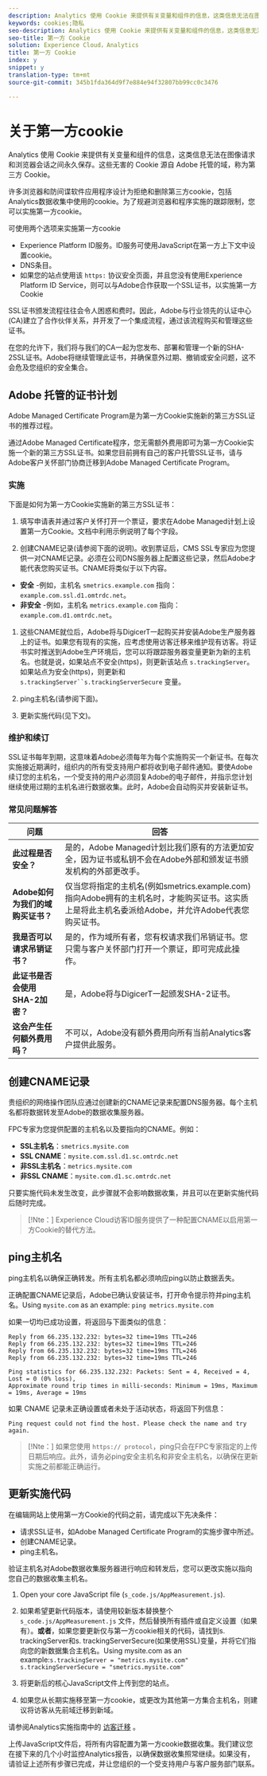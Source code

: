 ```yaml
---
description: Analytics 使用 Cookie 来提供有关变量和组件的信息，这类信息无法在图像请求和浏览器会话之间永久保存。
keywords: cookies;隐私
seo-description: Analytics 使用 Cookie 来提供有关变量和组件的信息，这类信息无法在图像请求和浏览器会话之间永久保存。
seo-title: 第一方 Cookie
solution: Experience Cloud，Analytics
title: 第一方 Cookie
index: y
snippet: y
translation-type: tm+mt
source-git-commit: 345b1fda364d9f7e884e94f32807bb99cc0c3476

---
```



# 关于第一方cookie

Analytics 使用 Cookie 来提供有关变量和组件的信息，这类信息无法在图像请求和浏览器会话之间永久保存。这些无害的 Cookie 源自 Adobe 托管的域，称为第三方 Cookie。

许多浏览器和防间谍软件应用程序设计为拒绝和删除第三方cookie，包括Analytics数据收集中使用的cookie。为了规避浏览器和程序实施的跟踪限制，您可以实施第一方cookie。

可使用两个选项来实施第一方cookie

* Experience Platform ID服务。ID服务可使用JavaScript在第一方上下文中设置cookie。
* DNS条目。
* 如果您的站点使用该 `https:` 协议安全页面，并且您没有使用Experience Platform ID Service，则可以与Adobe合作获取一个SSL证书，以实施第一方Cookie

SSL证书颁发流程往往会令人困惑和费时。因此，Adobe与行业领先的认证中心(CA)建立了合作伙伴关系，并开发了一个集成流程，通过该流程购买和管理这些证书。

在您的允许下，我们将与我们的CA一起为您发布、部署和管理一个新的SHA-2SSL证书。Adobe将继续管理此证书，并确保意外过期、撤销或安全问题，这不会危及您组织的安全集合。

## Adobe 托管的证书计划

Adobe Managed Certificate Program是为第一方Cookie实施新的第三方SSL证书的推荐过程。

通过Adobe Managed Certificate程序，您无需额外费用即可为第一方Cookie实施一个新的第三方SSL证书。如果您目前拥有自己的客户托管SSL证书，请与Adobe客户关怀部门协商迁移到Adobe Managed Certificate Program。

### 实施

下面是如何为第一方Cookie实施新的第三方SSL证书：

1. 填写申请表并通过客户关怀打开一个票证，要求在Adobe Managed计划上设置第一方Cookie。文档中利用示例说明了每个字段。

1. 创建CNAME记录(请参阅下面的说明)。收到票证后，CMS SSL专家应为您提供一对CNAME记录。必须在公司DNS服务器上配置这些记录，然后Adobe才能代表您购买证书。CNAME将类似于以下内容。

* **安全** -例如，主机名 `smetrics.example.com` 指向： `example.com.ssl.d1.omtrdc.net`。
* **非安全** -例如，主机名 `metrics.example.com` 指向： `example.com.d1.omtrdc.net`。

1. 这些CNAME就位后，Adobe将与DigicerT一起购买并安装Adobe生产服务器上的证书。如果您有现有的实施，应考虑使用访客迁移来维护现有访客。将证书实时推送到Adobe生产环境后，您可以将跟踪服务器变量更新为新的主机名。也就是说，如果站点不安全(https)，则更新该站点 `s.trackingServer`。如果站点为安全(https)，则更新和 `s.trackingServer``s.trackingServerSecure` 变量。

1. ping主机名(请参阅下面)。

1. 更新实施代码(见下文)。

### 维护和续订

SSL证书每年到期，这意味着Adobe必须每年为每个实施购买一个新证书。在每次实施接近期满时，组织内的所有受支持用户都将收到电子邮件通知。要使Adobe续订您的主机名，一个受支持的用户必须回复Adobe的电子邮件，并指示您计划继续使用过期的主机名进行数据收集。此时，Adobe会自动购买并安装新证书。

### 常见问题解答

| 问题 | 回答 |
|---|---|
| **此过程是否安全？** | 是的，Adobe Managed计划比我们原有的方法更加安全，因为证书或私钥不会在Adobe外部和颁发证书颁发机构的外部更改手。 |
| **Adobe如何为我们的域购买证书？** | 仅当您将指定的主机名(例如smetrics.example.com)指向Adobe拥有的主机名时，才能购买证书。这实质上是将此主机名委派给Adobe，并允许Adobe代表您购买证书。 |
| **我是否可以请求吊销证书？** | 是的，作为域所有者，您有权请求我们吊销证书。您只需与客户关怀部门打开一个票证，即可完成此操作。 |
| **此证书是否会使用SHA-2加密？** | 是，Adobe将与DigicerT一起颁发SHA-2证书。 |
| **这会产生任何额外费用吗？** | 不可以，Adobe没有额外费用向所有当前Analytics客户提供此服务。 |

## 创建CNAME记录

贵组织的网络操作团队应通过创建新的CNAME记录来配置DNS服务器。每个主机名都将数据转发至Adobe的数据收集服务器。

FPC专家为您提供配置的主机名以及要指向的CNAME。例如：

* **SSL主机名**：`smetrics.mysite.com`
* **SSL CNAME**：`mysite.com.ssl.d1.sc.omtrdc.net`
* **非SSL主机名**：`metrics.mysite.com`
* **非SSL CNAME**：`mysite.com.d1.sc.omtrdc.net`

只要实施代码未发生改变，此步骤就不会影响数据收集，并且可以在更新实施代码后随时完成。

>[!Nte：] Experience Cloud访客ID服务提供了一种配置CNAME以启用第一方Cookie的替代方法。

## ping主机名

ping主机名以确保正确转发。所有主机名都必须响应ping以防止数据丢失。

正确配置CNAME记录后，Adobe已确认安装证书，打开命令提示符并ping主机名。Using `mysite.com` as an example: `ping metrics.mysite.com`

如果一切均已成功设置，将返回与下面类似的信息：

```Pinging mysite.com.112.2o7.net [66.235.132.232] with 32 bytes of data:
Reply from 66.235.132.232: bytes=32 time=19ms TTL=246
Reply from 66.235.132.232: bytes=32 time=19ms TTL=246
Reply from 66.235.132.232: bytes=32 time=19ms TTL=246
Reply from 66.235.132.232: bytes=32 time=19ms TTL=246

Ping statistics for 66.235.132.232: Packets: Sent = 4, Received = 4, Lost = 0 (0% loss),
Approximate round trip times in milli-seconds: Minimum = 19ms, Maximum = 19ms, Average = 19ms
```

如果 CNAME 记录未正确设置或者未处于活动状态，将返回下列信息：

`Ping request could not find the host. Please check the name and try again.`

>[!Nte：] 如果您使用 `https:// protocol`，ping只会在FPC专家指定的上传日期后响应。此外，请务必ping安全主机名和非安全主机名，以确保在更新实施之前都能正确运行。

## 更新实施代码

在编辑网站上使用第一方Cookie的代码之前，请完成以下先决条件：

* 请求SSL证书，如Adobe Managed Certificate Program的实施步骤中所述。
* 创建CNAME记录。
* ping主机名。

验证主机名对Adobe数据收集服务器进行响应和转发后，您可以更改实施以指向您自己的数据收集主机名。

1. Open your core JavaScript file (`s_code.js/AppMeasurement.js`).
1. 如果希望更新代码版本，请使用较新版本替换整个`s_code.js/AppMeasurement.js`   文件，然后替换所有插件或自定义设置（如果有）。**或者**，如果您要更新仅与第一方cookie相关的代码，请找到s. trackingServer和s. trackingServerSecure(如果使用SSL)变量，并将它们指向您的新数据集合主机名。Using mysite.com as an example:`s.trackingServer = "metrics.mysite.com"` `s.trackingServerSecure = "smetrics.mysite.com"`

1. 将更新后的核心JavaScript文件上传到您的站点。
1. 如果您从长期实施移至第一方cookie，或更改为其他第一方集合主机名，则建议将访客从先前域迁移到新域。

请参阅Analytics实施指南中的 [访客迁移](https://docs.adobe.com/help/en/analytics/implementation/javascript-implementation/visitor-migration.html) 。

上传JavaScript文件后，将所有内容配置为第一方cookie数据收集。我们建议您在接下来的几个小时监控Analytics报告，以确保数据收集照常继续。如果没有，请验证上述所有步骤已完成，并让您组织的一个受支持用户与客户服务部门联系。
